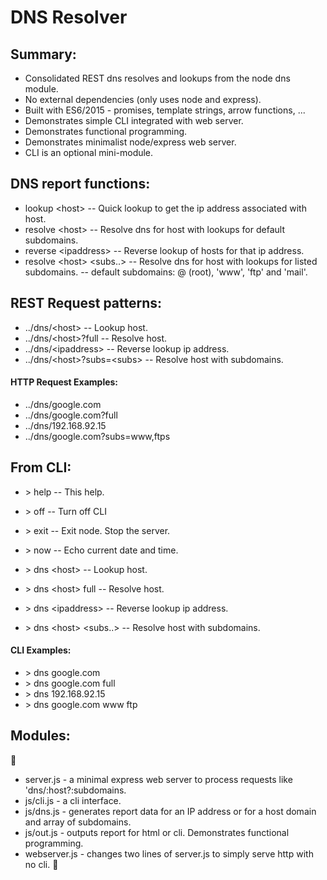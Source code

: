 # DNS Resolver

## Summary:

- Consolidated REST dns resolves and lookups from the node dns module.
- No external dependencies (only uses node and express).
- Built with ES6/2015 - promises, template strings, arrow functions, ...
- Demonstrates simple CLI integrated with web server.
- Demonstrates functional programming.
- Demonstrates minimalist node/express web server.
- CLI is an optional mini-module.

## DNS report functions:

- lookup \<host\>               -- Quick lookup to get the ip address associated with host.
- resolve \<host\>              -- Resolve dns for host with lookups for default subdomains.
- reverse \<ipaddress\>         -- Reverse lookup of hosts for that ip address.
- resolve \<host\> \<subs..\>   -- Resolve dns for host with lookups for listed subdomains.
                                -- default subdomains: @ (root), 'www', 'ftp' and 'mail'.

## REST Request patterns:

- ../dns/\<host\>               -- Lookup host.
- ../dns/\<host\>?full          -- Resolve host.
- ../dns/\<ipaddress\>          -- Reverse lookup ip address.
- ../dns/\<host\>?subs=\<subs\> -- Resolve host with subdomains.

#### HTTP Request Examples:

- ../dns/google.com
- ../dns/google.com?full
- ../dns/192.168.92.15
- ../dns/google.com?subs=www,ftps


## From CLI:

- \> help  -- This help.
- \> off   -- Turn off CLI
- \> exit  -- Exit node.  Stop the server.
- \> now   -- Echo current date and time.

- \> dns \<host\>               -- Lookup host.
- \> dns \<host\> full          -- Resolve host.
- \> dns \<ipaddress\>          -- Reverse lookup ip address.
- \> dns \<host\> \<subs..\>    -- Resolve host with subdomains.

#### CLI Examples:

- \> dns google.com
- \> dns google.com full
- \> dns 192.168.92.15
- \> dns google.com www ftp

## Modules:

- server.js    - a minimal express web server to process requests like 'dns/:host?:subdomains.
- js/cli.js    - a cli interface.
- js/dns.js    - generates report data for an IP address or for a host domain and array of subdomains.
- js/out.js    - outputs report for html or cli.  Demonstrates functional programming.
- webserver.js - changes two lines of server.js to simply serve http with no cli.

